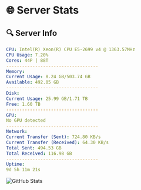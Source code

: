 # 🌐 Server Stats
## 🔍 Server Info
```yaml
CPU: Intel(R) Xeon(R) CPU E5-2699 v4 @ 1363.57MHz
CPU Usage: 7.20%
Cores: 44P | 88T
-----------------------------------
Memory:
Current Usage: 8.24 GB/503.74 GB
Available: 492.05 GB
-----------------------------------
Disk:
Current Usage: 25.99 GB/1.71 TB
Free: 1.60 TB
-----------------------------------
GPU:
No GPU detected
-----------------------------------
Network:
Current Transfer (Sent): 724.80 KB/s
Current Transfer (Received): 64.30 KB/s
Total Sent: 494.53 GB
Total Received: 116.98 GB
-----------------------------------
Uptime:
9d 5h 11m 21s
```
![GitHub Stats](https://img.shields.io/badge/Updated-2025-04-28_22:20:09-blue)
